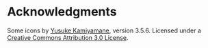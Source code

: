 
# Acknowledgments

Some icons by [Yusuke Kamiyamane](http://p.yusukekamiyamane.com/), version 3.5.6. Licensed under a [Creative Commons Attribution 3.0 License](http://creativecommons.org/licenses/by/3.0/).
